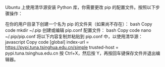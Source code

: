  Ubuntu 上使用清华源安装 Python 库，你需要更改 pip 的配置文件。按照以下步骤操作：

在你的用户目录下创建一个名为 pip 的文件夹（如果尚不存在）：
bash
Copy code
mkdir ~/.pip
创建或编辑 pip.conf 配置文件：
bash
Copy code
nano ~/.pip/pip.conf
将以下内容复制并粘贴到 pip.conf 中，以使用清华源：
javascript
Copy code
[global]
index-url = https://pypi.tuna.tsinghua.edu.cn/simple
trusted-host = pypi.tuna.tsinghua.edu.cn
按 Ctrl+X，然后按 Y，再按回车键保存文件并退出编辑器。
